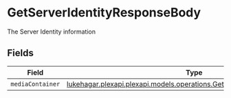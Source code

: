 # GetServerIdentityResponseBody

The Server Identity information


## Fields

| Field                                                                                                                                     | Type                                                                                                                                      | Required                                                                                                                                  | Description                                                                                                                               |
| ----------------------------------------------------------------------------------------------------------------------------------------- | ----------------------------------------------------------------------------------------------------------------------------------------- | ----------------------------------------------------------------------------------------------------------------------------------------- | ----------------------------------------------------------------------------------------------------------------------------------------- |
| `mediaContainer`                                                                                                                          | [lukehagar.plexapi.plexapi.models.operations.GetServerIdentityMediaContainer](../../models/operations/GetServerIdentityMediaContainer.md) | :heavy_minus_sign:                                                                                                                        | N/A                                                                                                                                       |